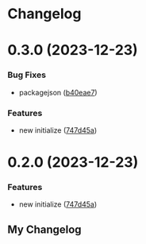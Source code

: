 # Changelog

# 0.3.0 (2023-12-23)


### Bug Fixes

* packagejson ([b40eae7](https://github.com/dimasknitto/demo-package-ts/commit/b40eae7f5e5c64805fb0ea42afb7ab8f39e1055e))


### Features

* new initialize ([747d45a](https://github.com/dimasknitto/demo-package-ts/commit/747d45a1cb46fb18291670465950a9ec0e06b914))

# 0.2.0 (2023-12-23)


### Features

* new initialize ([747d45a](https://github.com/dimasknitto/demo-package-ts/commit/747d45a1cb46fb18291670465950a9ec0e06b914))

## My Changelog
